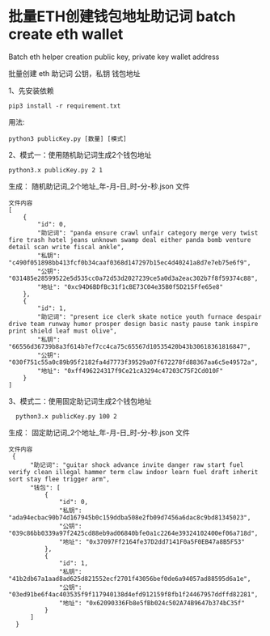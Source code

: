 # 批量ETH创建钱包地址助记词 batch create eth wallet

Batch eth helper creation public key, private key wallet address

批量创建 eth  助记词 公钥，私钥 钱包地址

1、先安装依赖  

    pip3 install -r requirement.txt

用法: 

    python3 publicKey.py [数量] [模式]  

2、模式一：使用随机助记词生成2个钱包地址

    python3.x publicKey.py 2 1

生成： 随机助记词_2个地址_年-月-日_时-分-秒.json   文件

    文件内容
    [
        {
            "id": 0,
            "助记词": "panda ensure crawl unfair category merge very twist fire trash hotel jeans unknown swamp deal either panda bomb venture detail scan write fiscal ankle",
            "私钥": "c490f051898bb413fcf0b34caaf0368d147297b15ec4d40241a8d7e7eb75e6f9",
            "公钥": "031485e28599522e5d535cc0a72d53d2027239ce5a0d3a2eac302b7f8f59374c88",
            "地址": "0xc94D6BDfBc31f1cBE73C04e35B0f5D215Ffe65e8"
        },
        {
            "id": 1,
            "助记词": "present ice clerk skate notice youth furnace despair drive team runway humor prosper design basic nasty pause tank inspire print shield leaf must olive",
            "私钥": "66556d36739b8a3f614b7ef7cc4ca75c65567d10535420b43b30618361816847",
            "公钥": "030f751c55a0c89b95f2182fa4d7773f39529a07f672278fd88367aa6c5e49572a",
            "地址": "0xff496224317f9Ce21cA3294c47203C75F2Cd010F"
        }
    ]




3、模式二：使用固定助记词生成2个钱包地址 

      python3.x publicKey.py 100 2
      
生成： 固定助记词_2个地址_年-月-日_时-分-秒.json   文件
     
    文件内容
     {
          "助记词": "guitar shock advance invite danger raw start fuel verify clean illegal hammer term claw indoor learn fuel draft inherit sort stay flee trigger arm",
          "钱包": [
              {
                  "id": 0,
                  "私钥": "ada94ecbac90b74d167945b0c159ddba508e2fb09d7456a6dac8c9bd81345023",
                  "公钥": "039c86bb0339a97f2425cd88eb9ad06840bfe0a1c2264e39324102400ef06a718d",
                  "地址": "0x37097Ff2164fe37D2dd7141F0a5F0EB47a8B5F53"
              },
              {
                  "id": 1,
                  "私钥": "41b2db67a1aad8ad625d821552ecf2701f43056bef0de6a94057ad88595d6a1e",
                  "公钥": "03ed91be6f4ac403535f9f117940138d4efd912159f8fb1f24467957ddffd82281",
                  "地址": "0x62090336Fb8e5fBb024c502A74B9647b374bC35f"
              }
          ]
      }
